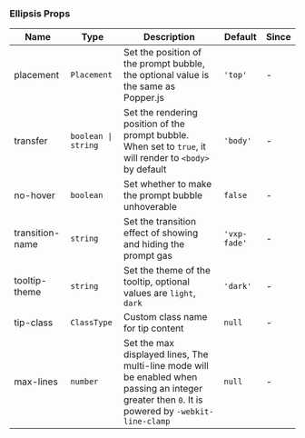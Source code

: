 ### Ellipsis Props

| Name            | Type                | Description                                                                                                                                      | Default      | Since |
| --------------- | ------------------- | ------------------------------------------------------------------------------------------------------------------------------------------------ | ------------ | ----- |
| placement       | `Placement`         | Set the position of the prompt bubble, the optional value is the same as Popper.js                                                               | `'top'`      | -     |
| transfer        | `boolean \| string` | Set the rendering position of the prompt bubble. When set to `true`, it will render to `<body>` by default                                       | `'body'`     | -     |
| no-hover        | `boolean`           | Set whether to make the prompt bubble unhoverable                                                                                                | `false`      | -     |
| transition-name | `string`            | Set the transition effect of showing and hiding the prompt gas                                                                                   | `'vxp-fade'` | -     |
| tooltip-theme   | `string`            | Set the theme of the tooltip, optional values are `light`, `dark`                                                                                | `'dark'`     | -     |
| tip-class       | `ClassType`         | Custom class name for tip content                                                                                                                | `null`       | -     |
| max-lines       | `number`            | Set the max displayed lines, The multi-line mode will be enabled when passing an integer greater then `0`. It is powered by `-webkit-line-clamp` | `null`       | -     |
